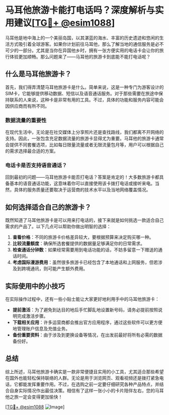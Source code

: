 # 马耳他旅游卡能打电话吗？深度解析与实用建议[[TG💪+ @esim1088](https://t.me/s/esim1088)]

马耳他是地中海上的一个美丽岛国，以其湛蓝的海水、丰富的历史遗迹和悠闲的生活方式吸引着全球游客。如果你计划前往马耳他，那么了解当地的通信服务是必不可少的一部分。尤其是当你在异国他乡时，拥有一张方便实用的电话卡会让你的旅行体验更加顺畅。那么问题来了——马耳他的旅游卡到底能不能打电话呢？

## 什么是马耳他旅游卡？

首先，我们得弄清楚马耳他旅游卡是什么。简单来说，这是一种专门为游客设计的SIM卡，它能够提供移动数据、短信以及语音通话服务。对于那些需要在旅途中保持联系的人来说，这种卡是非常有用的工具。不过，具体的功能和服务内容可能会因供应商而有所不同。

### 数据流量的重要性

在现代生活中，无论是在社交媒体上分享照片还是查找路线，我们都离不开网络的支持。因此，一张包含充足数据流量的旅游卡显得尤为重要。马耳他的旅游卡通常会提供不同套餐选项，比如每日限量流量或者无限流量包月等，用户可以根据自己的需求选择最合适的方案。

### 电话卡是否支持语音通话？

回到最初的问题——马耳他旅游卡能否打电话？答案是肯定的！大多数旅游卡都具备基本的语音通话功能，这意味着你可以直接使用该卡拨打电话或接听来电。当然，具体的服务质量还要取决于运营商的技术水平以及当地网络覆盖情况。

## 如何选择适合自己的旅游卡？

既然知道了马耳他旅游卡是可以用来打电话的，接下来就是如何挑选一款适合自己需求的产品了。以下几点可以帮助你做出明智的选择：

1. **查看价格**：不同的旅游卡价格差异较大，要根据预算来决定购买哪一种。
2. **比较流量额度**：确保所选套餐提供的数据量足够满足你的日常需求。
3. **检查通话分钟数**：如果经常需要用到电话功能的话，不妨多留意一下赠送的通话时间。
4. **考虑国际漫游费用**：虽然很多旅游卡已经包含了本地通话和上网服务，但若涉及到跨境通讯，则可能产生额外费用。

## 实际使用中的小技巧

在实际操作过程中，还有一些小贴士能让大家更好地利用手中的马耳他旅游卡：

- **提前激活**：为了避免到达目的地后手忙脚乱地设置新号码，请务必提前按照说明完成激活步骤。
- **下载相关应用**：许多运营商都会推出官方应用程序，通过这些软件可以更方便地管理账户信息及充值业务。
- **备份重要资料**：由于涉及到更换设备等情况，在出发前最好将所有必需的数据备份好。

## 总结

综上所述，马耳他旅游卡确实是一款非常便捷且实用的小工具，尤其适合那些希望在国外也能轻松保持联络的人群。无论是用于浏览网页、观看视频还是拨打紧急电话，它都能发挥重要作用。不过，在选购之前一定要仔细研究各种产品特点，并结合自身实际情况作出最佳决策。相信有了这样一张小小的卡片陪伴左右，您的马耳他之旅一定会变得更加愉快！

[[TG💪+ @esim1088](https://t.me/s/esim1088) ![Image](https://i.postimg.cc/4NQfJmqS/Snipaste-2025-05-13-00-14-12.png)]